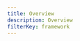 ```yaml
---
title: Overview
description: Overview
filterKey: framework
---
```


<inline-fragment framework="react" src="~/ui-legacy/fragments/react/overview.md"></inline-fragment>
<inline-fragment framework="vue" src="~/ui-legacy/fragments/vue/overview.md"></inline-fragment>
<inline-fragment framework="angular" src="~/ui-legacy/fragments/angular/overview.md"></inline-fragment>
<inline-fragment framework="react-native" src="~/ui-legacy/fragments/react-native/overview.md"></inline-fragment>
